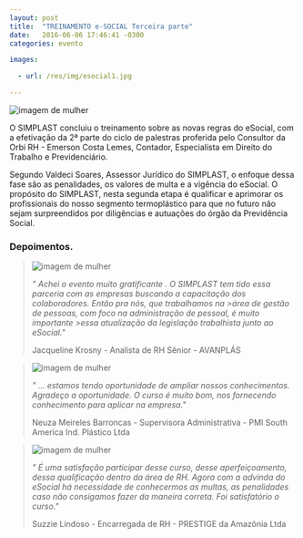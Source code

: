 ```yaml
---
layout: post
title:  "TREINAMENTO e-SOCIAL Terceira parte"
date:   2016-06-06 17:46:41 -0300
categories: evento

images:

  - url: /res/img/esocial1.jpg

---
```


![imagem de mulher](/simplast/res/img/esocial1.jpg)

O SIMPLAST concluiu o treinamento sobre as novas regras do eSocial, com a efetivação da 2ª parte do ciclo de palestras proferida pelo Consultor da Orbi RH -  Emerson Costa Lemes, Contador, Especialista em Direito do Trabalho e Previdenciário.

Segundo Valdeci Soares, Assessor Jurídico do SIMPLAST, o enfoque dessa fase são as penalidades, os valores de multa e a vigência do eSocial. O propósito do SIMPLAST, nesta segunda etapa é qualificar e aprimorar os profissionais do nosso segmento termoplástico para que no futuro não sejam surpreendidos por diligências e autuações do órgão da Previdência Social.


### Depoimentos.
>![imagem de mulher](/simplast/res/img/jacqueline_krosny.jpg)
>
>_" Achei o evento muito gratificante . O SIMPLAST tem tido essa parceria com as empresas buscando a capacitação dos colaboradores. Então pra nós, que trabalhamos na >área de gestão  de pessoas, com foco na administração de pessoal, é muito importante >essa atualização da legislação trabalhista junto ao eSocial."_
>
>Jacqueline Krosny - Analista de RH Sênior - AVANPLÁS


>![imagem de mulher](/simplast/res/img/neuza-barroncas.jpg)
>
>_" ... estamos tendo oportunidade de ampliar nossos conhecimentos. Agradeço a oportunidade. O curso é muito bom, nos fornecendo conhecimento para aplicar na empresa."_
>
>Neuza Meireles Barroncas - Supervisora Administrativa - PMI South America Ind. Plástico Ltda


>![imagem de mulher](/simplast/res/img/suzzie_lindosa.jpg)
>
> _" É uma satisfação participar desse curso, desse aperfeiçoamento, dessa qualificação dentro da área de RH. Agora com a advinda do eSocial há necessidade de conhecermos as multas, as penalidades caso não consigamos fazer da maneira correta. Foi satisfatório o curso."_
>
>Suzzie Lindoso - Encarregada de RH - PRESTIGE da Amazônia Ltda
